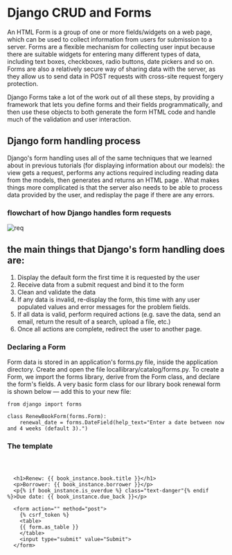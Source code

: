 # Django CRUD and Forms

An HTML Form is a group of one or more fields/widgets on a web page, which can be used to collect information from users for submission to a server. Forms are a flexible mechanism for collecting user input because there are suitable widgets for entering many different types of data, including text boxes, checkboxes, radio buttons, date pickers and so on. Forms are also a relatively secure way of sharing data with the server, as they allow us to send data in POST requests with cross-site request forgery protection.


Django Forms take a lot of the work out of all these steps, by providing a framework that lets you define forms and their fields programmatically, and then use these objects to both generate the form HTML code and handle much of the validation and user interaction.

## Django form handling process

Django's form handling uses all of the same techniques that we learned about in previous tutorials (for displaying information about our models): the view gets a request, performs any actions required including reading data from the models, then generates and returns an HTML page . What makes things more complicated is that the server also needs to be able to process data provided by the user, and redisplay the page if there are any errors.

### flowchart of how Django handles form requests 
![req](https://developer.mozilla.org/en-US/docs/Learn/Server-side/Django/Forms/form_handling_-_standard.png)

## the main things that Django's form handling does are:

1. Display the default form the first time it is requested by the user
2. Receive data from a submit request and bind it to the form
3. Clean and validate the data
4. If any data is invalid, re-display the form, this time with any user populated values and error messages for the problem fields.
5. If all data is valid, perform required actions (e.g. save the data, send an email, return the result of a search, upload a file, etc.)
6. Once all actions are complete, redirect the user to another page.

### Declaring a Form
Form data is stored in an application's forms.py file, inside the application directory. Create and open the file locallibrary/catalog/forms.py. To create a Form, we import the forms library, derive from the Form class, and declare the form's fields. A very basic form class for our library book renewal form is shown below — add this to your new file:
```
from django import forms

class RenewBookForm(forms.Form):
    renewal_date = forms.DateField(help_text="Enter a date between now and 4 weeks (default 3).")
```

### The template
```



  <h1>Renew: {{ book_instance.book.title }}</h1>
  <p>Borrower: {{ book_instance.borrower }}</p>
  <p{% if book_instance.is_overdue %} class="text-danger"{% endif %}>Due date: {{ book_instance.due_back }}</p>

  <form action="" method="post">
    {% csrf_token %}
    <table>
    {{ form.as_table }}
    </table>
    <input type="submit" value="Submit">
  </form>

```